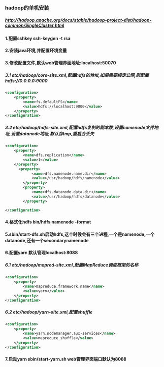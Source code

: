 ### hadoop的单机安装
##### http://hadoop.apache.org/docs/stable/hadoop-project-dist/hadoop-common/SingleCluster.html
#### 1.配置sshkey ssh-keygen -t rsa
#### 2.安装java环境,并配置环境变量
#### 3.修改配置文件,默认web管理界面地址:localhost:50070
##### 3.1 etc/hadoop/core-site.xml,配置hdfs的地址,如果需要绑定公网,则配置hdfs://0.0.0.0:9000
```xml
<configuration>
    <property>
        <name>fs.defaultFS</name>
        <value>hdfs://localhost:9000</value>
    </property>
</configuration>
```
##### 3.2 etc/hadoop/hdfs-site.xml,配置hdfs复制的副本数,设置namenode文件地址,设置datanode地址,默认存tmp,重启会丢失
```xml
<configuration>
    <property>
        <name>dfs.replication</name>
        <value>1</value>
    </property>
      <property>
            <name>dfs.namenode.name.dir</name>
            <value>/usr/hadoop/hdfs/namenode</value>
        </property>
        <property>
            <name>dfs.datanode.data.dir</name>
            <value>/usr/hadoop/hdfs/datanode</value>
        </property>

</configuration>
```

#### 4.格式化hdfs bin/hdfs namenode -format
#### 5.sbin/start-dfs.sh启动hdfs,这个时候会有三个进程,一个是namenode,一个datanode,还有一个secondarynamenode
#### 6.配置yarn 默认管理localhost:8088
##### 6.1 etc/hadoop/mapred-site.xml,配置MapReduce调度框架的名称
```xml
<configuration>
    <property>
        <name>mapreduce.framework.name</name>
        <value>yarn</value>
    </property>
</configuration>
```
##### 6.2 etc/hadoop/yarn-site.xml,配置shuffle
```xml
<configuration>
    <property>
        <name>yarn.nodemanager.aux-services</name>
        <value>mapreduce_shuffle</value>
    </property>
</configuration>
```
#### 7.启动yarn sbin/start-yarn.sh web管理界面端口默认为8088


